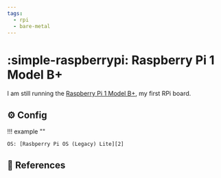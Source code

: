 ```yaml
---
tags:
  - rpi
  - bare-metal
---
```

# :simple-raspberrypi: Raspberry Pi 1 Model B+

I am still running the [Raspberry Pi 1 Model B+][1], my first RPi board.

## :gear: Config

!!! example ""

    OS: [Rasbperry Pi OS (Legacy) Lite][2]

## :link: References

[1]: <https://www.raspberrypi.com/products/raspberry-pi-1-model-b-plus/>
[2]: <https://www.raspberrypi.com/software/>
[3]: <https://www.raspberrypi.com/products/raspberry-pi-zero-w/>
